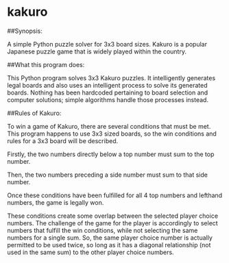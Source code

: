 # kakuro
##Synopsis:

A simple Python puzzle solver for 3x3 board sizes. Kakuro is a popular Japanese puzzle game that is widely played within the country. 

##What this program does:

This Python program solves 3x3 Kakuro puzzles. It intelligently generates legal boards and also uses an intelligent process to solve its generated boards. Nothing has been hardcoded pertaining to board selection and computer solutions; simple algorithms handle those processes instead. 
 
##Rules of Kakuro:
 
To win a game of Kakuro, there are several conditions that must be met. This program happens to use 3x3 sized boards, so the win conditions and rules for a 3x3 board will be described.
 
Firstly, the two numbers directly below a top number must sum to the top number. 

Then, the two numbers preceding a side number must sum to that side number. 

Once these conditions have been fulfilled for all 4 top numbers and lefthand numbers, the game is legally won.

These conditions create some overlap between the selected player choice numbers. The challenge of the game for the player is accordingly to select numbers that fulfill the win conditions, while not selecting the same numbers for a single sum. So, the same player choice number is actually permitted to be used twice, so long as it has a diagonal relationship (not used in the same sum) to the other player choice numbers.
 
